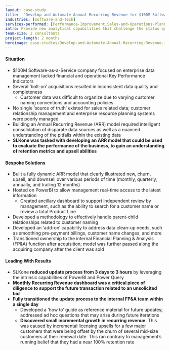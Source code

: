 ```yaml
---
layout: case-study
title:  "Develop and Automate Annual Recurring Revenue for $100M Software-As-A-Service Company"
industries: [Software-and-Tech]
services-performed: [Performance-Improvement,Sales-and-Operations-Planning]
intro: Provide new analytical capabilities that challenge the status quo
team-size: 2 consultants
project-length: 2 months
heroimage: case-studies/Develop-and-Automate-Annual-Recurring-Revenue-for-$100M Software-As-A-Service-Company.jpg
---
```


#### Situation
- $100M Software-as-a-Service company focused on enterprise data management lacked financial and operational Key Performance Indicators​
- Several ‘bolt-on’ acquisitions resulted in inconsistent data quality and completeness​
    - Customer data was difficult to organize due to varying customer naming conventions and accounting policies​
- No single ‘source of truth’ existed for sales related data; customer relationship management and enterprise resource planning systems were poorly managed​
- Building an Annual Recurring Revenue (ARR) model required intelligent consolidation of disparate data sources as well as a nuanced understanding of the pitfalls within the existing data​
- **SLKone was tasked with developing an ARR model that could be used to evaluate the performance of the business, to gain an understanding of retention metrics and upsell abilities**

#### Bespoke Solutions
- Built a fully dynamic ARR model that clearly illustrated new, churn, upsell, and downsell over various periods of time (monthly, quarterly, annually, and trailing 12 months)​
- Hosted on PowerBI to allow management real-time access to the latest information​
    - Created ancillary dashboard to support independent review by management, such as the ability to search for a customer name or review a total Product Line​
- Developed a methodology to effectively handle parent-child relationships related to customer naming​
- Developed an ‘add-on’ capability to address data clean-up needs, such as smoothing pre-payment billings, customer name changes, and more​
- Transitioned ownership to the internal Financial Planning & Analysis (FP&A) function after acquisition; model was further passed along the acquiring company after the client was sold​

#### Leading With Results
- SLKone **reduced update process from 3 days to 3 hours** by leveraging the intrinsic capabilities of PowerBI and Power Query​
- **Monthly Recurring Revenue dashboard was a critical piece of diligence to support the future transaction related to an unsolicited bid​**
- **Fully transitioned the update process to the internal FP&A team within a single day**
    - Developed a ‘how to’ guide as reference material for future updates; addressed ad hoc questions that may arise during future iterations​
    - **Discovered small incremental growth in recurring revenue.**  This was caused by incremental licensing upsells for a few major customers that were being offset by the churn of several mid-size customers at their renewal date.  This ran contrary to management’s running belief that they had a near 100% retention rate​
